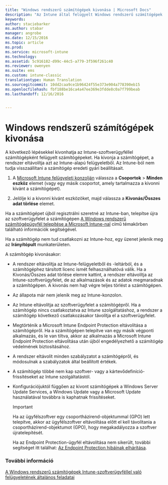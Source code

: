 ```yaml
---
title: "Windows rendszerű számítógépek kivonása | Microsoft Docs"
description: "Az Intune által felügyelt Windows rendszerű számítógépek kivonása."
keywords: 
author: staciebarker
ms.author: stabar
manager: angrobe
ms.date: 12/15/2016
ms.topic: article
ms.prod: 
ms.service: microsoft-intune
ms.technology: 
ms.assetid: 5c916182-d99c-44c5-a779-3f596f261c40
ms.reviewer: owenyen
ms.suite: ems
ms.custom: intune-classic
translationtype: Human Translation
ms.sourcegitcommit: 10dd2caa9ce1b96424f55e373e904a778390eb15
ms.openlocfilehash: fbf188be16ca4a47ee369e3fdde8c0a7f799beab
ms.lasthandoff: 12/16/2016


---
```


# <a name="retire-a-windows-pc"></a>Windows rendszerű számítógépek kivonása
A következő lépésekkel kivonhatja az Intune-szoftverügyféllel számítógépként felügyelt számítógépeket. Ha kivonja a számítógépet, a rendszer eltávolítja azt az Intune-alapú felügyeletből. Az Intune-ból nem tudja visszaállítani a számítógép eredeti gyári beállításait.

1.  A [Microsoft Intune felügyeleti konzolján](https://manage.microsoft.com/) válassza a **Csoportok** &gt; **Minden eszköz** elemet (vagy egy másik csoportot, amely tartalmazza a kivonni kívánt a számítógépet).

2.  Jelölje ki a kivonni kívánt eszközöket, majd válassza a **Kivonás/Összes adat törlése** elemet.

Ha a számítógépet újból regisztrálni szeretné az Intune-ban, telepítse újra az szoftverügyfelet a számítógépen [A Windows rendszerű számítógépügyfél telepítése a Microsoft Intune-nal](install-the-windows-pc-client-with-microsoft-intune.md) című témakörben található információk segítségével.

Ha a számítógép nem tud csatlakozni az Intune-hoz, egy üzenet jelenik meg az **Irányítópult** munkaterületen.

A számítógép kivonásakor:

-   A rendszer eltávolítja az Intune-felügyeletből és -leltárból, és a számítógéphez társított licenc ismét felhasználhatóvá válik. Ha a Kivonás/Összes adat törlése elemre kattint, a rendszer eltávolítja az Intune-szoftverügyfelet, de az alkalmazások és az adatok megmaradnak a számítógépen. A kivonás nem hajt végre teljes törlést a számítógépen.

-   Az állapota már nem jelenik meg az Intune-konzolon.

-   Az Intune eltávolítja az szoftverügyfelet a számítógépről. Ha a számítógép nincs csatlakoztatva az Intune szolgáltatáshoz, a rendszer a számítógép következő csatlakozásakor távolítja el a szoftverügyfelet.

-   Megtörténik a Microsoft Intune Endpoint Protection eltávolítása a számítógépről. Ha a számítógépen telepítve van egy másik végponti alkalmazás, és le van tiltva, akkor az alkalmazás a Microsoft Intune Endpoint Protection eltávolítása után újból engedélyezhető a számítógép védelmének biztosításához.

-   A rendszer eltávolít minden szabályzatot a számítógépről, és módosulnak a szabályzatok által beállított értékek.

-   A számítógép többé nem kap szoftver- vagy a kártevődefiníció-frissítéseket az Intune szolgáltatástól.

-   Konfigurációjuktól függően az kivont számítógépek a Windows Server Update Services, a Windows Update vagy a Microsoft Update használatával továbbra is kaphatnak frissítéseket.

    > [!IMPORTANT]
    > Ha az ügyfélszoftver egy csoportházirend-objektummal (GPO) lett telepítve, akkor az ügyfélszoftver eltávolítása előtt el kell távolítania a csoportházirend-objektumot (GPO), hogy megakadályozza a szoftver újratelepítését.

    Ha az Endpoint Protection-ügyfél eltávolítása nem sikerült, további segítséget itt találhat: [Az Endpoint Protection hibáinak elhárítása](/intune/troubleshoot/troubleshoot-endpoint-protection-in-microsoft-intune).

### <a name="see-also"></a>További információ

[A Windows rendszerű számítógépek Intune-szoftverügyféllel való felügyeletének általános feladatai](common-windows-pc-management-tasks-with-the-microsoft-intune-computer-client.md)
